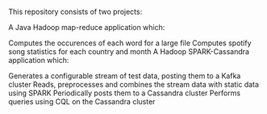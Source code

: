 This repository consists of two projects:

A Java Hadoop map-reduce application which:

Computes the occurences of each word for a large file
Computes spotify song statistics for each country and month
A Hadoop SPARK-Cassandra application which:

Generates a configurable stream of test data, posting them to a Kafka cluster
Reads, preprocesses and combines the stream data with static data using SPARK
Periodically posts them to a Cassandra cluster
Performs queries using CQL on the Cassandra cluster
